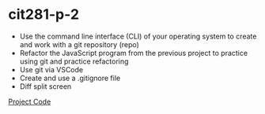 # cit281-p-2
* Use the command line interface (CLI) of your operating system to create and work with a git repository (repo)
* Refactor the JavaScript program from the previous project to practice using git and practice refactoring
* Use git via VSCode
* Create and use a .gitignore file
* Diff split screen

[Project Code](https://github.com/UO-CIT-routing811/cit281-p-2)
